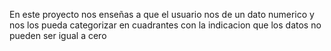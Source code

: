 En este proyecto nos enseñas a que el usuario nos de un dato numerico y nos los pueda categorizar en cuadrantes con la indicacion que los datos no pueden ser igual a cero 

